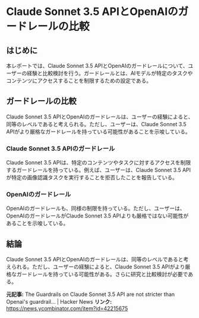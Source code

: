 # Claude Sonnet 3.5 APIとOpenAIのガードレールの比較
## はじめに
本レポートでは、Claude Sonnet 3.5 APIとOpenAIのガードレールについて、ユーザーの経験と比較検討を行う。ガードレールとは、AIモデルが特定のタスクやコンテンツにアクセスすることを制限するための設定である。

## ガードレールの比較
Claude Sonnet 3.5 APIとOpenAIのガードレールは、ユーザーの経験によると、同等のレベルであると考えられる。ただし、ユーザーは、Claude Sonnet 3.5 APIがより厳格なガードレールを持っている可能性があることを示唆している。

### Claude Sonnet 3.5 APIのガードレール
Claude Sonnet 3.5 APIは、特定のコンテンツやタスクに対するアクセスを制限するガードレールを持っている。例えば、ユーザーは、Claude Sonnet 3.5 APIが特定の画像認識タスクを実行することを拒否したことを報告している。

### OpenAIのガードレール
OpenAIのガードレールも、同様の制限を持っている。ただし、ユーザーは、OpenAIのガードレールがClaude Sonnet 3.5 APIよりも厳格ではない可能性があることを示唆している。

## 結論
Claude Sonnet 3.5 APIとOpenAIのガードレールは、同等のレベルであると考えられる。ただし、ユーザーの経験によると、Claude Sonnet 3.5 APIがより厳格なガードレールを持っている可能性がある。さらに研究と比較検討が必要である。

**元記事:** The Guardrails on Claude Sonnet 3.5 API are not stricter than Openai's guardrail... | Hacker News
**リンク:** https://news.ycombinator.com/item?id=42215675